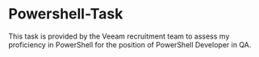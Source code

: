 # Powershell-Task
This task is provided by the Veeam recruitment team to assess my proficiency in PowerShell for the position of PowerShell Developer in QA.

